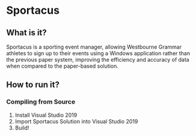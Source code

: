 # Sportacus

## What is it?
Sportacus is a sporting event manager, allowing Westbourne Grammar athletes to sign up to their events using a Windows application rather than the previous paper system, improving the efficiency and accuracy of data when compared to the paper-based solution.

## How to run it?
### Compiling from Source
1. Install Visual Studio 2019
2. Import Sportacus Solution into Visual Studio 2019
3. Build!
